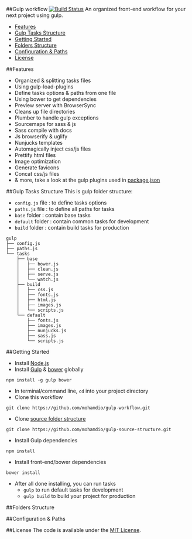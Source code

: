 ##Gulp workflow [![Build Status](https://travis-ci.org/mohamdio/gulp-workflow.svg?branch=master)](https://travis-ci.org/mohamdio/gulp-workflow)
An organized front-end workflow for your next project using gulp.
* [Features](https://github.com/mohamdio/gulp-workflow#features)
* [Gulp Tasks Structure](https://github.com/mohamdio/gulp-workflow#gulp-tasks-structure)
* [Getting Started](https://github.com/mohamdio/gulp-workflow#getting-started)
* [Folders Structure](https://github.com/mohamdio/gulp-workflow#folders-structure)
* [Configuration & Paths](https://github.com/mohamdio/gulp-workflow#configuration--paths)
* [License](https://github.com/mohamdio/gulp-workflow#license)

##Features
- Organized & splitting tasks files
- Using gulp-load-plugins
- Define tasks options & paths from one file
- Using bower to get dependencies
- Preview server with BrowserSync
- Cleans up file directories
- Plumber to handle gulp exceptions
- Sourcemaps for sass & js
- Sass compile with docs
- Js browserify & uglify
- Nunjucks templates
- Automagically inject css/js files
- Prettify html files
- Image optimization
- Generate favicons
- Concat css/js files
- & more, take a look at the gulp plugins used in [package.json](https://github.com/mohamdio/gulp-workflow/blob/master/package.json)

##Gulp Tasks Structure
This is gulp folder structure:
- `config.js` file : to define tasks options
- `paths.js` file : to define all paths for tasks
- `base` folder : contain base tasks
- `default` folder : contain common tasks for development
- `build` folder : contain build tasks for production

```
gulp
├── config.js
├── paths.js
└── tasks
    ├── base
    │   ├── bower.js
    │   ├── clean.js
    │   ├── serve.js
    │   └── watch.js
    ├── build
    │   ├── css.js
    │   ├── fonts.js
    │   ├── html.js
    │   ├── images.js
    │   └── scripts.js
    └── default
        ├── fonts.js
        ├── images.js
        ├── nunjucks.js
        ├── sass.js
        └── scripts.js
```

##Getting Started
- Install [Node.js](https://nodejs.org/)
- Install [Gulp](http://gulpjs.com/) & [bower](http://bower.io/) globally 
```
npm install -g gulp bower
```
- In terminal/command line, `cd` into your project directory
- Clone this workflow 
```
git clone https://github.com/mohamdio/gulp-workflow.git
```
- Clone [source folder structure](https://github.com/mohamdio/gulp-source-structure) 
```
git clone https://github.com/mohamdio/gulp-source-structure.git
```
- Install Gulp dependencies 
```
npm install
```
- Install front-end/bower dependencies 
```
bower install
```
- After all done installing, you can run tasks
  * `gulp` to run default tasks for development
  * `gulp build` to build your project for production

##Folders Structure

##Configuration & Paths

##License
The code is available under the [MIT License](https://github.com/mohamdio/gulp-workflow/LICENSE).